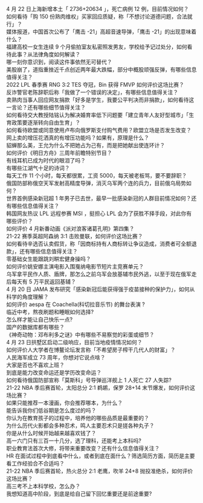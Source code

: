 4 月 22 日上海新增本土「 2736+20634 」，死亡病例 12 例，目前情况如何？  
如何看待「购 150 份熟肉维权」买家回应质疑，称「不想讨论道德问题，合法就行」？  
媒体报道，中国首次公布了「鹰击 -21」高超音速导弹，「鹰击 -21」的出现意味着什么？  
福建高校一女生连续 9 个月偷拍室友私密照发男友，学校给予记过处分，如何看待此事？从法律角度如何解读？  
哪一刻你意识到，阅读这件事依然无可替代？  
美股崩了，道指重挫近千点创近两年最大跌幅，部分中概股顽强反弹，有哪些信息值得关注？  
2022 LPL 春季赛 RNG 3:2 TES 夺冠，Bin 获得 FMVP 如何评价这场比赛？  
反诈警官老陈辞职后称「我做了一个错误的决定」，有哪些信息值得关注？  
卖熟肉当事人回应网友捐款「好多是学生，我要公平判决而非捐款」，如何看待这一言论？还有哪些细节值得关注？  
如何看待交大教授陆铭认为解决婚育率低下问题要「建立青年人友好型城市」「生育政策要逐渐转向自由生育」？  
如何看待欧盟或同意使用卢布向俄罗斯支付购气费用？欧盟立场是否发生改变？  
网上卖的增压花洒真的有增压功能吗？如果有，原理是什么？  
貂蝉那么美，王允为什么不把她占为己有，而是把她献出使连环计？  
如何评价《明日方舟》三周年前瞻特别节目？  
有线耳机已成为时代的眼泪了吗？  
有哪些江湖气十足的诗词？  
每天工作 11 个小时，每天都很累，工资 5000，每天被老板骂，要不要辞职？  
俄国防部称俄空天军发射高精度导弹，消灭乌军两个连的兵力，目前俄乌局势如何？  
世界首例感染新冠超 1 年男子已去世，最早一批感染新冠的人群目前情况如何？还有哪些信息值得关注？  
韩国网友热议 LPL 远程参赛 MSI ，挺担心 LPL 会为了获胜不择手段，对此你有哪些评价？  
如何评价 4 月新番动画《派对浪客诸葛孔明》第四集？  
21-22 赛季英超阿森纳 3:1 击败曼联，如何评价这场比赛？  
如何看待辛选否认卖假货，称「因商标持有人商标转让争议造成，消费者可全额退款」，还有哪些信息值得关注？  
零基础女生能跟跳刘畊宏健身操吗？  
如何评价姚安娜主演电影入围戛纳电影节短片主竞赛单元？  
乌军拿平民作人质、盾牌，那怎么之前乌军会放基辅市民外逃，以至于现在俄军走后每天有 5 万平民返回基辅？  
4 月 20 日 JAMA 发布研究「感染新冠后能获得强于疫苗接种的保护力」，如何从科学的角度理解？  
如何评价 aespa 在 Coachella(科切拉音乐节) 的舞台表演 ?  
临近中考，熬夜刷题和睡眠如何选择?  
怎么样才能让自己快乐一点?  
国产的数据库都有哪些？  
《神奇动物：邓布利多之谜》中有哪些不易察觉的彩蛋或细节？  
4 月 23 日拱墅区启动二级响应，目前当地疫情情况如何？  
如何评价人大学者在博鳌论坛发言称「不希望房子榨干几代人的财富」？  
人民海军成立 73 周年，你想对它说点啥？  
大家是否也不喜欢上班？  
到底是能力改变命运还是学历改变命运？  
如何看待俄国防部宣称「莫斯科」号导弹巡洋舰上 1 人死亡 27 人失踪?  
21-22 NBA 季后赛首轮，太阳总分 2:1 鹈鹕，保罗 28+14 末节爆发，如何评价这场比赛？  
如果只能推荐一本漫画，你会推荐哪本，为什么？  
能告诉我你们低谷期是怎么度过的吗？  
你认为在教育孩子的过程中，培养他的哪些品质是最重要的？  
为什么历代火影都会多种忍术，鸣人主要忍术只是搓各种丸子？  
你是从什么时候开始越来越喜欢钱了？  
高一六门只有三百一十几分，选了理科，还能考上本科吗?  
职业教育法首次大修，将带来重要改变？还有什么信息值得关注？  
HR 在面试过程中到底看中什么，或者到底在面什么？筛选简历方面，简历是主要看工作经验合不合适吗？  
21-22 NBA 季后赛首轮，热火总分 2:1 老鹰，吹羊 24+8 抛投准绝杀，如何评价这场比赛？  
高三考不上本科学校，怎么办？  
我想知道高中阶段，到底是给自己留下回忆重要还是前途重要?  
